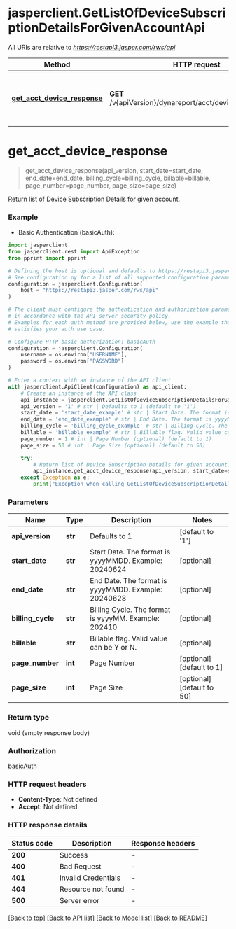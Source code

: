 # jasperclient.GetListOfDeviceSubscriptionDetailsForGivenAccountApi

All URIs are relative to *https://restapi3.jasper.com/rws/api*

Method | HTTP request | Description
------------- | ------------- | -------------
[**get_acct_device_response**](GetListOfDeviceSubscriptionDetailsForGivenAccountApi.md#get_acct_device_response) | **GET** /v{apiVersion}/dynareport/acct/device/subscriptions | Return list of Device Subscription Details for given account.


# **get_acct_device_response**
> get_acct_device_response(api_version, start_date=start_date, end_date=end_date, billing_cycle=billing_cycle, billable=billable, page_number=page_number, page_size=page_size)

Return list of Device Subscription Details for given account.



### Example

* Basic Authentication (basicAuth):

```python
import jasperclient
from jasperclient.rest import ApiException
from pprint import pprint

# Defining the host is optional and defaults to https://restapi3.jasper.com/rws/api
# See configuration.py for a list of all supported configuration parameters.
configuration = jasperclient.Configuration(
    host = "https://restapi3.jasper.com/rws/api"
)

# The client must configure the authentication and authorization parameters
# in accordance with the API server security policy.
# Examples for each auth method are provided below, use the example that
# satisfies your auth use case.

# Configure HTTP basic authorization: basicAuth
configuration = jasperclient.Configuration(
    username = os.environ["USERNAME"],
    password = os.environ["PASSWORD"]
)

# Enter a context with an instance of the API client
with jasperclient.ApiClient(configuration) as api_client:
    # Create an instance of the API class
    api_instance = jasperclient.GetListOfDeviceSubscriptionDetailsForGivenAccountApi(api_client)
    api_version = '1' # str | Defaults to 1 (default to '1')
    start_date = 'start_date_example' # str | Start Date. The format is yyyyMMDD. Example: 20240624 (optional)
    end_date = 'end_date_example' # str | End Date. The format is yyyyMMDD. Example: 20240628 (optional)
    billing_cycle = 'billing_cycle_example' # str | Billing Cycle. The format is yyyyMM. Example: 202410 (optional)
    billable = 'billable_example' # str | Billable flag. Valid value can be Y or N. (optional)
    page_number = 1 # int | Page Number (optional) (default to 1)
    page_size = 50 # int | Page Size (optional) (default to 50)

    try:
        # Return list of Device Subscription Details for given account.
        api_instance.get_acct_device_response(api_version, start_date=start_date, end_date=end_date, billing_cycle=billing_cycle, billable=billable, page_number=page_number, page_size=page_size)
    except Exception as e:
        print("Exception when calling GetListOfDeviceSubscriptionDetailsForGivenAccountApi->get_acct_device_response: %s\n" % e)
```



### Parameters


Name | Type | Description  | Notes
------------- | ------------- | ------------- | -------------
 **api_version** | **str**| Defaults to 1 | [default to &#39;1&#39;]
 **start_date** | **str**| Start Date. The format is yyyyMMDD. Example: 20240624 | [optional] 
 **end_date** | **str**| End Date. The format is yyyyMMDD. Example: 20240628 | [optional] 
 **billing_cycle** | **str**| Billing Cycle. The format is yyyyMM. Example: 202410 | [optional] 
 **billable** | **str**| Billable flag. Valid value can be Y or N. | [optional] 
 **page_number** | **int**| Page Number | [optional] [default to 1]
 **page_size** | **int**| Page Size | [optional] [default to 50]

### Return type

void (empty response body)

### Authorization

[basicAuth](../README.md#basicAuth)

### HTTP request headers

 - **Content-Type**: Not defined
 - **Accept**: Not defined

### HTTP response details

| Status code | Description | Response headers |
|-------------|-------------|------------------|
**200** | Success |  -  |
**400** | Bad Request |  -  |
**401** | Invalid Credentials |  -  |
**404** | Resource not found |  -  |
**500** | Server error |  -  |

[[Back to top]](#) [[Back to API list]](../README.md#documentation-for-api-endpoints) [[Back to Model list]](../README.md#documentation-for-models) [[Back to README]](../README.md)

